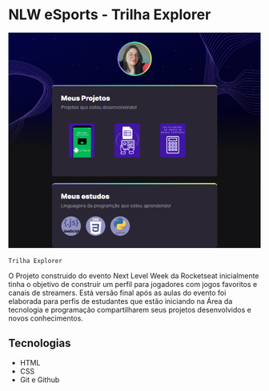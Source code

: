 # NLW eSports - Trilha Explorer
![preview](./.github/preview.png)

    Trilha Explorer
O Projeto construido do evento Next Level Week da Rocketseat inicialmente tinha o objetivo de construir um perfil para jogadores com jogos favoritos e canais de streamers.
Está versão final após as aulas do evento foi elaborada para perfis de estudantes que estão iniciando na Área da tecnologia e programação compartilharem seus projetos desenvolvidos e novos conhecimentos.
## Tecnologias
- HTML
- CSS
- Git e Github
